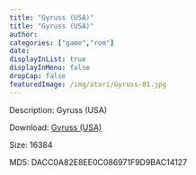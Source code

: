 ```yaml
---
title: "Gyruss (USA)"
title: "Gyruss (USA)"
author: 
categories: ["game","rom"]
date: 
displayInList: true
displayInMenu: false
dropCap: false
featuredImage: /img/atari/Gyruss-01.jpg
---
```


Description: Gyruss (USA)

Download: <a href="https://kknackGearCT.ctfile.com/fs/2629127-327667762" target = "_blank" rel = "nofollow" > Gyruss (USA)</a>

Size: 16384

MD5: DACC0A82E8EE0C086971F9D9BAC14127

